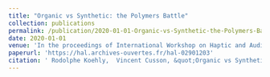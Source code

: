 ```yaml
---
title: "Organic vs Synthetic: the Polymers Battle"
collection: publications
permalink: /publication/2020-01-01-Organic-vs-Synthetic-the-Polymers-Battle
date: 2020-01-01
venue: 'In the proceedings of International Workshop on Haptic and Audio Interaction Design'
paperurl: 'https://hal.archives-ouvertes.fr/hal-02901203'
citation: ' Rodolphe Koehly,  Vincent Cusson, &quot;Organic vs Synthetic: the Polymers Battle.&quot; In the proceedings of International Workshop on Haptic and Audio Interaction Design, 2020.'
---
```


